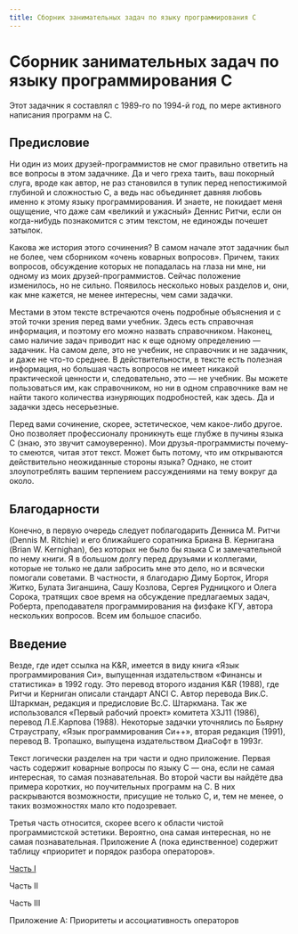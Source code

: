 ```yaml
---
title: Сборник занимательных задач по языку программирования C
---
```


# Сборник занимательных задач по языку программирования C

Этот задачник я составлял с 1989-го по 1994-й год, по мере активного написания программ на C.


## Предисловие

Ни один из моих друзей-программистов не смог правильно ответить на все вопросы в этом задачнике. Да и чего греха таить, ваш покорный слуга, вроде как автор,
не раз становился в тупик перед непостижимой глубиной и сложностью C, а ведь нас объединяет давняя любовь именно к этому языку программирования.
И знаете, не покидает меня ощущение, что даже сам «великий и ужасный» Деннис Ритчи, если он когда-нибудь познакомится с этим текстом, не единожды почешет затылок.

Какова же история этого сочинения? В самом начале этот задачник был не более, чем сборником «очень коварных вопросов». Причем, таких вопросов, обсуждение
которых не попадалась на глаза ни мне, ни одному из моих друзей-программистов. Сейчас положение изменилось, но не сильно. Появилось несколько новых разделов и,
они, как мне кажется, не менее интересны, чем сами задачки.

Местами в этом тексте встречаются очень подробные объяснения и с этой точки зрения перед вами учебник. Здесь есть справочная информация, и поэтому его можно
назвать справочником. Наконец, само наличие задач приводит нас к еще одному определению — задачник. На самом деле, это не учебник, не справочник
и не задачник, и даже не что-то среднее. В действительности, в тексте есть полезная информация, но большая часть вопросов не имеет никакой
практической ценности и, следовательно, это — не учебник. Вы можете пользоваться им, как справочником, но ни в одном справочнике вам не найти такого количества
изнуряющих подробностей, как здесь. Да и задачки здесь несерьезные.

Перед вами сочинение, скорее, эстетическое, чем какое-либо другое. Оно позволяет профессионалу проникнуть еще глубже в пучины языка С (знаю,
это звучит самоуверенно). Мои друзья-программисты почему-то смеются, читая этот текст. Может быть потому, что им открываются действительно неожиданные стороны языка?
Однако, не стоит злоупотреблять вашим терпением рассуждениями на тему вокруг да около.

## Благодарности

Конечно, в первую очередь следует поблагодарить Денниса М. Ритчи (Dennis M. Ritchie) и его ближайшего соратника Бриана В. Кернигана (Brian W. Kernighan), без
которых не было бы языка C и замечательной по нему книги. Я в большом долгу перед друзьями и коллегами, которые не только не дали забросить мне это дело,
но и всячески помогали советами. В частности, я благодарю Диму Борток, Игоря Житко, Булата Зиганшина, Сашу Козлова, Сергея Рудницкого и Олега Сорока, тратящих свое
время на обсуждение предлагаемых задач, Роберта, преподавателя программирования на физфаке КГУ, автора нескольких вопросов. Всем им большое спасибо.

## Введение

Везде, где идет ссылка на K&R, имеется в виду книга «Язык программирования Си», выпущенная издательством «Финансы и статистика» в 1992 году. Это перевод второго издания K&R (1988),
где Ритчи и Керниган описали стандарт ANCI C. Автор перевода Вик.С. Штаркман, редакция и предисловие Вс.С. Штаркмана. Так же использовался «Первый рабочий проект» комитета X3J11 (1986),
перевод Л.Е.Карпова (1988). Некоторые задачки уточнялись по Бьярну Страустрапу, «Язык программирования Си++», вторая редакция (1991), перевод В. Тропашко, выпущена издательством ДиаСофт в 1993г.

Текст логически разделен на три части и одно приложение. Первая часть содержит коварные вопросы по языку C — она, если не самая интересная, то самая познавательная.
Во второй части вы найдёте два примера коротких, но поучительных программ на C. В них раскрываются возможности, присущие не только C, и, тем не менее, о таких возможностях мало кто подозревает.

Третья часть относится, скорее всего к области чистой программистской эстетики. Вероятно, она самая интересная, но не самая познавательная.
Приложение А (пока единственное) содержит таблицу «приоритет и порядок разбора операторов».

[Часть I](c-book-of-problems/1)

Часть II

Часть III

Приложение А: Приоритеты и ассоциативность операторов
